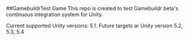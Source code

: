 ##GamebuildrTest Game
This repo is created to test Gamebuildr beta's continuous integration system for Unity.

Current supported Unity versions: 5.1. Future targets ar Unity version 5.2, 5.3, 5.4
